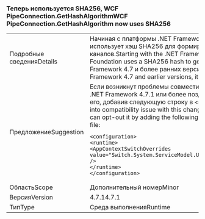 ### <a name="wcf-pipeconnectiongethashalgorithm-now-uses-sha256"></a><span data-ttu-id="dd075-101">Теперь используется SHA256, WCF PipeConnection.GetHashAlgorithm</span><span class="sxs-lookup"><span data-stu-id="dd075-101">WCF PipeConnection.GetHashAlgorithm now uses SHA256</span></span>

|   |   |
|---|---|
|<span data-ttu-id="dd075-102">Подробные сведения</span><span class="sxs-lookup"><span data-stu-id="dd075-102">Details</span></span>|<span data-ttu-id="dd075-103">Начиная с платформы .NET Framework 4.7.1, Windows Communication Foundation использует хэш SHA256 для формирования случайных имен для именованных каналов.</span><span class="sxs-lookup"><span data-stu-id="dd075-103">Starting with the .NET Framework 4.7.1, Windows Communication Foundation uses a SHA256 hash to generate random names for named pipes.</span></span> <span data-ttu-id="dd075-104">В .NET Framework 4.7 и более ранних версий он используется хэш SHA1.</span><span class="sxs-lookup"><span data-stu-id="dd075-104">In the .NET Framework 4.7 and earlier versions, it used a SHA1 hash.</span></span>|
|<span data-ttu-id="dd075-105">Предложение</span><span class="sxs-lookup"><span data-stu-id="dd075-105">Suggestion</span></span>|<span data-ttu-id="dd075-106">Если возникнут проблемы совместимости с этим изменением на платформе .NET Framework 4.7.1 или более поздней версии, то можно отказаться от участия его, добавив следующую строку в <code>&lt;runtime&gt;</code> раздел файла app.config:</span><span class="sxs-lookup"><span data-stu-id="dd075-106">If you run into compatibility issue with this change on the .NET Framework 4.7.1 or later, you can opt-out it by adding the following line to the <code>&lt;runtime&gt;</code> section of your app.config file:</span></span><pre><code class="language-xml">&lt;configuration&gt;&#13;&#10;&lt;runtime&gt;&#13;&#10;&lt;AppContextSwitchOverrides value=&quot;Switch.System.ServiceModel.UseSha1InPipeConnectionGetHashAlgorithm=true&quot; /&gt;&#13;&#10;&lt;/runtime&gt;&#13;&#10;&lt;/configuration&gt;&#13;&#10;</code></pre>|
|<span data-ttu-id="dd075-107">Область</span><span class="sxs-lookup"><span data-stu-id="dd075-107">Scope</span></span>|<span data-ttu-id="dd075-108">Дополнительный номер</span><span class="sxs-lookup"><span data-stu-id="dd075-108">Minor</span></span>|
|<span data-ttu-id="dd075-109">Версия</span><span class="sxs-lookup"><span data-stu-id="dd075-109">Version</span></span>|<span data-ttu-id="dd075-110">4.7.1</span><span class="sxs-lookup"><span data-stu-id="dd075-110">4.7.1</span></span>|
|<span data-ttu-id="dd075-111">Тип</span><span class="sxs-lookup"><span data-stu-id="dd075-111">Type</span></span>|<span data-ttu-id="dd075-112">Среда выполнения</span><span class="sxs-lookup"><span data-stu-id="dd075-112">Runtime</span></span>|

